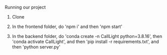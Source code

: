 Running our project

1. Clone

2. In the frontend folder, do 'npm i' and then 'npm start'

3. In the backend folder, do 'conda create -n CallLight python=3.8.16', then 
'conda activate CallLight', and then 'pip install -r requirements.txt', and 
then 'python server.py'
